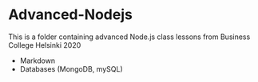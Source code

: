 # Advanced-Nodejs

 This is a folder containing advanced Node.js class lessons from Business College Helsinki 2020
 - Markdown
 - Databases (MongoDB, mySQL)
